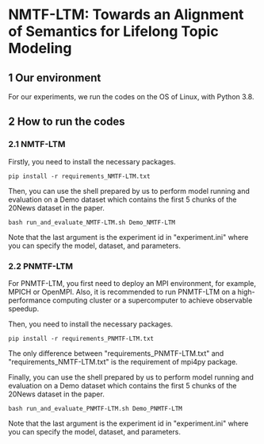# NMTF-LTM: Towards an Alignment of Semantics for Lifelong Topic Modeling



## 1 Our environment

For our experiments, we run the codes on the OS of Linux, with Python 3.8.



## 2 How to run the codes

### 2.1 NMTF-LTM

Firstly, you need to install the necessary packages.

```shell
pip install -r requirements_NMTF-LTM.txt
```

Then, you can use the shell prepared by us to perform model running and evaluation on a Demo dataset which contains the first 5 chunks of the 20News dataset in the paper.

```shell
bash run_and_evaluate_NMTF-LTM.sh Demo_NMTF-LTM
```

Note that the last argument is the experiment id in "experiment.ini" where you can specify the model, dataset, and parameters.

### 2.2 PNMTF-LTM

For PNMTF-LTM, you first need to deploy an MPI environment, for example, MPICH or OpenMPI. Also, it is recommended to run PNMTF-LTM on a high-performance computing cluster or a supercomputer to achieve  observable speedup.

Then, you need to install the necessary packages. 

```shell
pip install -r requirements_PNMTF-LTM.txt
```

The only difference between "requirements_PNMTF-LTM.txt" and "requirements_NMTF-LTM.txt" is the requirement of mpi4py package.

Finally, you can use the shell prepared by us to perform model running and evaluation on a Demo dataset which contains the first 5 chunks of the 20News dataset in the paper.

```
bash run_and_evaluate_PNMTF-LTM.sh Demo_PNMTF-LTM
```

Note that the last argument is the experiment id in "experiment.ini" where you can specify the model, dataset, and parameters.